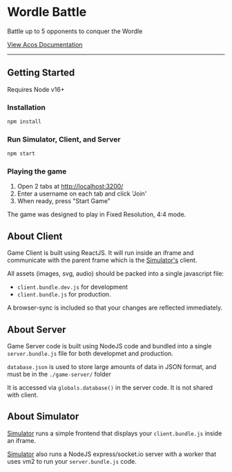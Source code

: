 # Wordle Battle
Battle up to 5 opponents to conquer the Wordle

[View Acos Documentation](https://docs.acos.games)

--- 

## Getting Started

Requires Node v16+

### Installation 
```bash
npm install
```

### Run Simulator, Client, and Server
```bash
npm start
```

### Playing the game

1. Open 2 tabs at [http://localhost:3200/](http://localhost:3200/)
2. Enter a username on each tab and click 'Join'
3. When ready, press "Start Game"

The game was designed to play in Fixed Resolution, 4:4 mode.


## About Client

Game Client is built using ReactJS.  It will run inside an iframe and communicate with the parent frame which is the [Simulator's](https://github.com/acosgames/acosgames) client.  

All assets (images, svg, audio) should be packed into a single javascript file:

- `client.bundle.dev.js` for development
- `client.bundle.js` for production.

A browser-sync is included so that your changes are reflected immediately.

## About Server

Game Server code is built using NodeJS code and bundled into a single `server.bundle.js` file for both developmet and production.

`database.json` is used to store large amounts of data in JSON format, and must be in the `./game-server/` folder

It is accessed via `globals.database()` in the server code.  It is not shared with client.

## About Simulator

[Simulator](https://github.com/acosgames/acosgames) runs a simple frontend that displays your `client.bundle.js` inside an iframe.  

[Simulator](https://github.com/acosgames/acosgames) also runs a NodeJS express/socket.io server with a worker that uses vm2 to run your `server.bundle.js` code.
